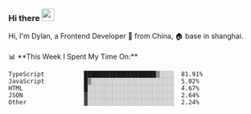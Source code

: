 ### Hi there <img src="https://media.giphy.com/media/hvRJCLFzcasrR4ia7z/giphy.gif" width="25px">

<!-- ![visitors](https://visitor-badge.glitch.me/badge?page_id=dislfyer.dislfyer) --!>

Hi, I'm Dylan, a Frontend Developer 🚀 from China, 🏠 base in shanghai.
<br/>
<br/>

📊 **This Week I Spent My Time On:**


<!--START_SECTION:waka-->

```text
TypeScript           ████████████████████▒░░░░  81.91%
JavaScript           █▒░░░░░░░░░░░░░░░░░░░░░░░  5.02%
HTML                 █░░░░░░░░░░░░░░░░░░░░░░░░  4.67%
JSON                 ▓░░░░░░░░░░░░░░░░░░░░░░░░  2.64%
Other                ▓░░░░░░░░░░░░░░░░░░░░░░░░  2.24%
```

<!--END_SECTION:waka-->

<!--
**About Me:**
 -->
